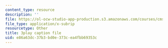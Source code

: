 ```yaml
---
content_type: resource
description: ''
file: https://ol-ocw-studio-app-production.s3.amazonaws.com/courses/cms-s63-playful-augmented-reality-audio-design-exploration-fall-2019/e86a63dc37b3bd0e373cea4fbb69353c_f_0NSQj0Dyk.srt
file_type: application/x-subrip
resourcetype: Other
title: 3play caption file
uid: e86a63dc-37b3-bd0e-373c-ea4fbb69353c
---
```

